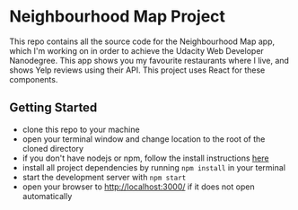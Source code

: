 # Neighbourhood Map Project

This repo contains all the source code for the Neighbourhood Map app, which I'm working on in order to achieve the Udacity Web Developer Nanodegree.
This app shows you my favourite restaurants where I live, and shows Yelp reviews using their API. This project uses React for these components.

## Getting Started
* clone this repo to your machine
* open your terminal window and change location to the root of the cloned directory
* if you don't have nodejs or npm, follow the install instructions [here](https://www.npmjs.com/get-npm)
* install all project dependencies by running `npm install` in your terminal 
* start the development server with `npm start`
* open your browser to [http://localhost:3000/](http://localhost:3000/) if it does not open automatically
